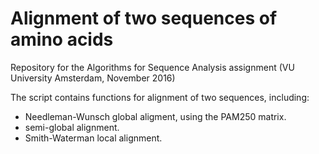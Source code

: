 # Alignment of two sequences of amino acids

Repository for the Algorithms for Sequence Analysis assignment (VU University Amsterdam, November 2016)

The script contains functions for alignment of two sequences, including:
- Needleman-Wunsch global aligment, using the PAM250 matrix.
- semi-global alignment.
- Smith-Waterman local alignment.
